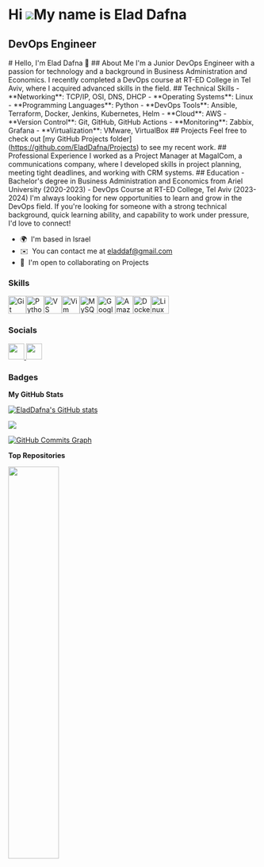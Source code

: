 Hi ![](https://user-images.githubusercontent.com/18350557/176309783-0785949b-9127-417c-8b55-ab5a4333674e.gif)My name is Elad Dafna
==================================================================================================================================

DevOps Engineer
---------------

\# Hello, I'm Elad Dafna 👋 ## About Me I'm a Junior DevOps Engineer with a passion for technology and a background in Business Administration and Economics. I recently completed a DevOps course at RT-ED College in Tel Aviv, where I acquired advanced skills in the field. ## Technical Skills - \*\*Networking\*\*: TCP/IP, OSI, DNS, DHCP - \*\*Operating Systems\*\*: Linux - \*\*Programming Languages\*\*: Python - \*\*DevOps Tools\*\*: Ansible, Terraform, Docker, Jenkins, Kubernetes, Helm - \*\*Cloud\*\*: AWS - \*\*Version Control\*\*: Git, GitHub, GitHub Actions - \*\*Monitoring\*\*: Zabbix, Grafana - \*\*Virtualization\*\*: VMware, VirtualBox ## Projects Feel free to check out \[my GitHub Projects folder\](https://github.com/EladDafna/Projects) to see my recent work. ## Professional Experience I worked as a Project Manager at MagalCom, a communications company, where I developed skills in project planning, meeting tight deadlines, and working with CRM systems. ## Education - Bachelor's degree in Business Administration and Economics from Ariel University (2020-2023) - DevOps Course at RT-ED College, Tel Aviv (2023-2024) I'm always looking for new opportunities to learn and grow in the DevOps field. If you're looking for someone with a strong technical background, quick learning ability, and capability to work under pressure, I'd love to connect!

* 🌍  I'm based in Israel
* ✉️  You can contact me at [eladdaf@gmail.com](mailto:eladdaf@gmail.com)
* 🤝  I'm open to collaborating on Projects

### Skills


<p align="left">
<a href="https://git-scm.com/" target="_blank" rel="noreferrer"><img src="https://raw.githubusercontent.com/danielcranney/readme-generator/main/public/icons/skills/git-colored.svg" width="36" height="36" alt="Git" /></a><a href="https://www.python.org/" target="_blank" rel="noreferrer"><img src="https://raw.githubusercontent.com/danielcranney/readme-generator/main/public/icons/skills/python-colored.svg" width="36" height="36" alt="Python" /></a><a href="https://code.visualstudio.com/" target="_blank" rel="noreferrer"><img src="https://raw.githubusercontent.com/danielcranney/readme-generator/main/public/icons/skills/visualstudiocode.svg" width="36" height="36" alt="VS Code" /></a><a href="https://www.vim.org/" target="_blank" rel="noreferrer"><img src="https://raw.githubusercontent.com/danielcranney/readme-generator/main/public/icons/skills/vim.svg" width="36" height="36" alt="Vim" /></a><a href="https://www.mysql.com/" target="_blank" rel="noreferrer"><img src="https://raw.githubusercontent.com/danielcranney/readme-generator/main/public/icons/skills/mysql-colored.svg" width="36" height="36" alt="MySQL" /></a><a href="https://cloud.google.com/" target="_blank" rel="noreferrer"><img src="https://raw.githubusercontent.com/danielcranney/readme-generator/main/public/icons/skills/googlecloud-colored.svg" width="36" height="36" alt="Google Cloud" /></a><a href="https://aws.amazon.com" target="_blank" rel="noreferrer"><img src="https://raw.githubusercontent.com/danielcranney/readme-generator/main/public/icons/skills/aws-colored.svg" width="36" height="36" alt="Amazon Web Services" /></a><a href="https://www.docker.com/" target="_blank" rel="noreferrer"><img src="https://raw.githubusercontent.com/danielcranney/readme-generator/main/public/icons/skills/docker-colored.svg" width="36" height="36" alt="Docker" /></a><a href="https://www.linux.org" target="_blank" rel="noreferrer"><img src="https://raw.githubusercontent.com/danielcranney/readme-generator/main/public/icons/skills/linux-colored.svg" width="36" height="36" alt="Linux" /></a>
</p>


### Socials

<p align="left"> <a href="https://www.github.com/EladDafna" target="_blank" rel="noreferrer"> <picture> <source media="(prefers-color-scheme: dark)" srcset="https://raw.githubusercontent.com/danielcranney/readme-generator/main/public/icons/socials/github-dark.svg" /> <source media="(prefers-color-scheme: light)" srcset="https://raw.githubusercontent.com/danielcranney/readme-generator/main/public/icons/socials/github.svg" /> <img src="https://raw.githubusercontent.com/danielcranney/readme-generator/main/public/icons/socials/github.svg" width="32" height="32" /> </picture> </a> <a href="https://www.linkedin.com/in//elad-dafna-0191142bb/" target="_blank" rel="noreferrer"> <picture> <source media="(prefers-color-scheme: dark)" srcset="https://raw.githubusercontent.com/danielcranney/readme-generator/main/public/icons/socials/linkedin-dark.svg" /> <source media="(prefers-color-scheme: light)" srcset="https://raw.githubusercontent.com/danielcranney/readme-generator/main/public/icons/socials/linkedin.svg" /> <img src="https://raw.githubusercontent.com/danielcranney/readme-generator/main/public/icons/socials/linkedin.svg" width="32" height="32" /> </picture> </a></p>

### Badges

<b>My GitHub Stats</b>

<a href="http://www.github.com/EladDafna"><img src="https://github-readme-stats.vercel.app/api?username=EladDafna&show_icons=true&hide=&count_private=true&title_color=0891b2&text_color=ffffff&icon_color=0891b2&bg_color=1c1917&hide_border=true&show_icons=true" alt="EladDafna's GitHub stats" /></a>

<a href="http://www.github.com/EladDafna"><img src="https://github-readme-streak-stats.herokuapp.com/?user=EladDafna&stroke=ffffff&background=1c1917&ring=0891b2&fire=0891b2&currStreakNum=ffffff&currStreakLabel=0891b2&sideNums=ffffff&sideLabels=ffffff&dates=ffffff&hide_border=true" /></a>

<a href="http://www.github.com/EladDafna"><img src="https://github-readme-activity-graph.cyclic.app/graph?username=EladDafna&bg_color=1c1917&color=ffffff&line=0891b2&point=ffffff&area_color=1c1917&area=true&hide_border=true&custom_title=GitHub%20Commits%20Graph" alt="GitHub Commits Graph" /></a>

<b>Top Repositories</b>

<div width="100%" align="center"><a href="https://github.com/EladDafna/Projects" align="left"><img align="left" width="45%" src="https://github-readme-stats.vercel.app/api/pin/?username=EladDafna&repo=Projects&title_color=0891b2&text_color=ffffff&icon_color=0891b2&bg_color=1c1917&hide_border=true&locale=en" /></a></div><br /><br /><br /><br /><br /><br /><br />
